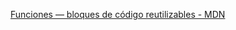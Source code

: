 [Funciones — bloques de código reutilizables - MDN](https://developer.mozilla.org/es/docs/Learn/JavaScript/Building_blocks/Functions)
